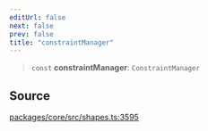 ```yaml
---
editUrl: false
next: false
prev: false
title: "constraintManager"
---
```


> `const` **constraintManager**: `ConstraintManager`

## Source

[packages/core/src/shapes.ts:3595](https://github.com/dgmjs/dgmjs/blob/main/packages/core/src/shapes.ts#L3595)
